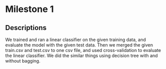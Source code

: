 Milestone 1
===========

Descriptions
-------
We trained and ran a linear classifier on the given training data, and evaluate the model with the given test data.
Then we merged the given train.csv and test.csv to one csv file, and used cross-validation to evaluate the linear classifier.
We did the similar things using decision tree with and without bagging.


